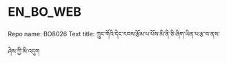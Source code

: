 # EN_BO_WEB
Repo name: BO8026
Text title: ཀྲུང་གོའི་དེང་རབས་རྩོམ་པ་པོས་མི་ནི་ཅི་ཞིག་ཡིན་པ་རྩ་བ་ནས་ཤེས་ཀྱི་མི་འདུག